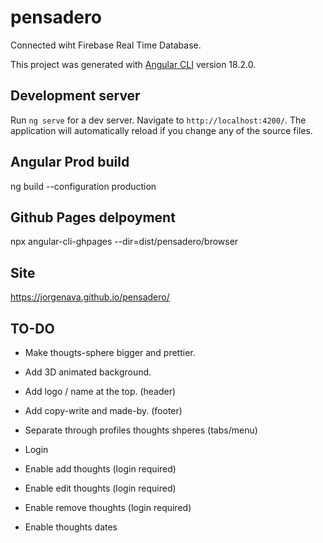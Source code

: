 # pensadero

Connected wiht Firebase Real Time Database.

This project was generated with [Angular CLI](https://github.com/angular/angular-cli) version 18.2.0.

## Development server

Run `ng serve` for a dev server. Navigate to `http://localhost:4200/`. The application will automatically reload if you change any of the source files.

## Angular Prod build
ng build --configuration production

## Github Pages delpoyment
npx angular-cli-ghpages --dir=dist/pensadero/browser

## Site
https://jorgenava.github.io/pensadero/

## TO-DO
- Make thougts-sphere bigger and prettier.
- Add 3D animated background.
- Add logo / name at the top. (header)
- Add copy-write and made-by. (footer)

- Separate through profiles thoughts shperes (tabs/menu)
- Login
- Enable add thoughts (login required)
- Enable edit thoughts (login required)
- Enable remove thoughts (login required)
- Enable thoughts dates
